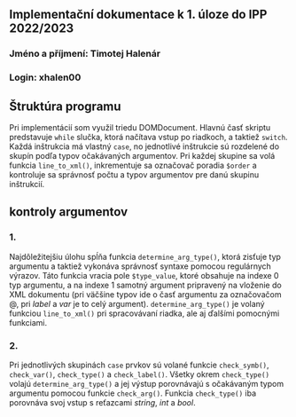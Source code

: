 ## Implementační dokumentace k 1. úloze do IPP 2022/2023
### Jméno a příjmení: Timotej Halenár
### Login: xhalen00

## Štruktúra programu
Pri implementácií som využil triedu DOMDocument. Hlavnú časť skriptu predstavuje `while` slučka, ktorá načítava vstup po riadkoch, a taktiež `switch`. Každá inštrukcia má vlastný `case`, no jednotlivé inštrukcie sú rozdelené do skupín podľa typov očakávaných argumentov. Pri každej skupine sa volá funkcia `line_to_xml()`, inkrementuje sa označovač poradia `$order` a kontroluje sa správnosť počtu a typov argumentov pre danú skupinu inštrukcií.
## kontroly argumentov
### 1.
Najdôležitejšiu úlohu spĺňa funkcia `determine_arg_type()`, ktorá zisťuje typ argumentu a taktiež vykonáva správnosť syntaxe pomocou regulárnych výrazov. Táto funkcia vracia pole `$type_value`, ktoré obsahuje na indexe 0 typ argumentu, a na indexe 1 samotný argument pripravený na vloženie do XML dokumentu (pri väčšine typov ide o časť argumentu za označovačom @, pri _label_ a _var_ je to celý argument). `determine_arg_type()` je volaný funkciou `line_to_xml()` pri spracovávaní riadka, ale aj ďalšími pomocnými funkciami. 
### 2.
Pri jednotlivých skupinách `case` prvkov sú volané funkcie `check_symb()`, `check_var()`, `check_type()` a `check_label()`. Všetky okrem `check_type()` volajú `determine_arg_type()` a jej výstup porovnávajú s očakávaným typom argumentu pomocou funkcie `check_arg()`. Funkcia `check_type()` iba porovnáva svoj vstup s reťazcami _string_, _int_ a _bool_.
